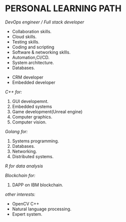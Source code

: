 # PERSONAL LEARNING PATH

*DevOps engineer / Full stack developer*

- Collaboration skills.
- Cloud skills.
- Testing skills.
- Coding and scripting
- Software & networking skllls.
- Automation,CI/CD.
- System architecture.
- Databases.

* CRM developer
* Embedded developer

*C++ for:*
1. GUI developemnt.
2. Embedded systems
3. Game development(Unreal engine)
4. Computer graphics.
5. Computer vision.

*Golang for:*
1. Systems programming.
2. Databases.
3. Networking.
4. Distributed systems.

*R for data analysis*

*Blockchain for:*
1. DAPP on IBM blockchain.

*other interests:*
- OpenCV C++
- Natural language processing.
- Expert system.
